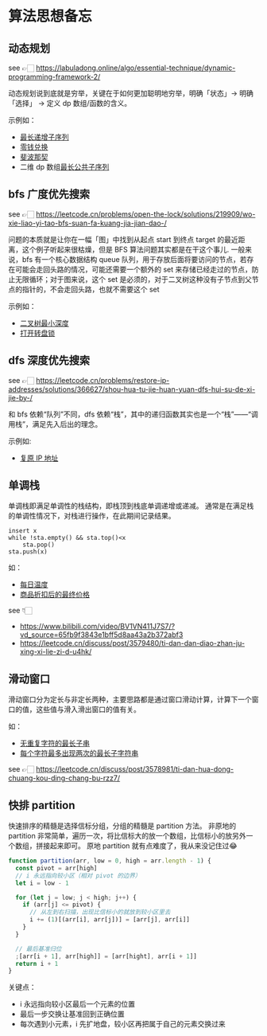# 算法思想备忘

## 动态规划

see 👉🏻 <https://labuladong.online/algo/essential-technique/dynamic-programming-framework-2/>

动态规划说到底就是穷举，关键在于如何更加聪明地穷举，明确「状态」-> 明确「选择」 -> 定义 dp 数组/函数的含义。

示例如：

- [最长递增子序列](./最长递增子序列.js)
- [零钱兑换](./零钱兑换.js)
- [斐波那契](./斐波那契数.js)
- 二维 dp 数组[最长公共子序列](./最长公共子序列.js)

## bfs 广度优先搜索

see 👉🏻 <https://leetcode.cn/problems/open-the-lock/solutions/219909/wo-xie-liao-yi-tao-bfs-suan-fa-kuang-jia-jian-dao-/>

问题的本质就是让你在一幅「图」中找到从起点 start 到终点 target 的最近距离，这个例子听起来很枯燥，但是 BFS 算法问题其实都是在干这个事儿.
一般来说，bfs 有一个核心数据结构 queue 队列，用于存放后面将要访问的节点，若存在可能会走回头路的情况，可能还需要一个额外的 set 来存储已经走过的节点，防止无限循环；对于图来说，这个 set 是必须的，对于二叉树这种没有子节点到父节点的指针的，不会走回头路，也就不需要这个 set

示例如：

- [二叉树最小深度](./二叉树最小深度.js)
- [打开转盘锁](./打开转盘锁.js)

## dfs 深度优先搜索

see 👉🏻 <https://leetcode.cn/problems/restore-ip-addresses/solutions/366627/shou-hua-tu-jie-huan-yuan-dfs-hui-su-de-xi-jie-by-/>

和 bfs 依赖“队列”不同，dfs 依赖“栈”，其中的递归函数其实也是一个“栈”——“调用栈”，满足先入后出的理念。

示例如:

- [复原 IP 地址](./复原IP地址.js)

## 单调栈

单调栈即满足单调性的栈结构，即栈顶到栈底单调递增或递减。
通常是在满足栈的单调性情况下，对栈进行操作，在此期间记录结果。

```
insert x
while !sta.empty() && sta.top()<x
    sta.pop()
sta.push(x)
```

如：

- [每日温度](./每日温度.js)
- [商品折扣后的最终价格](./商品折扣后的最终价格.js)

see 👇🏻

- <https://www.bilibili.com/video/BV1VN411J7S7/?vd_source=65fb9f3843e1bff5d8aa43a2b372abf3>
- <https://leetcode.cn/discuss/post/3579480/ti-dan-dan-diao-zhan-ju-xing-xi-lie-zi-d-u4hk/>

## 滑动窗口

滑动窗口分为定长与非定长两种，主要思路都是通过窗口滑动计算，计算下一个窗口的值，这些值与滑入滑出窗口的值有关。

如：

- [无重复字符的最长子串](./无重复最长子串.js)
- [每个字符最多出现两次的最长子字符串](./每个字符最多出现两次的最长子字符串.js)

see 👉🏻 <https://leetcode.cn/discuss/post/3578981/ti-dan-hua-dong-chuang-kou-ding-chang-bu-rzz7/>

## 快排 partition

快速排序的精髓是选择信标分组，分组的精髓是 partition 方法。
非原地的 partition 非常简单，遍历一次，将比信标大的放一个数组，比信标小的放另外一个数组，拼接起来即可。
原地 partition 就有点难度了，我从来没记住过😂

```js
function partition(arr, low = 0, high = arr.length - 1) {
  const pivot = arr[high]
  // i 永远指向较小区（相对 pivot 的边界）
  let i = low - 1

  for (let j = low; j < high; j++) {
    if (arr[j] <= pivot) {
      // 从左到右扫描，出现比信标小的就放到较小区里去
      i += (1)[(arr[i], arr[j])] = [arr[j], arr[i]]
    }
  }

  // 最后基准归位
  ;[arr[i + 1], arr[high]] = [arr[hight], arr[i + 1]]
  return i + 1
}
```

关键点：

- i 永远指向较小区最后一个元素的位置
- 最后一步交换让基准回到正确位置
- 每次遇到小元素，i 先扩地盘，较小区再把属于自己的元素交换过来

